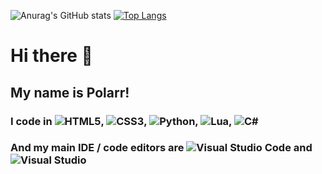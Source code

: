 ![Anurag's GitHub stats](https://github-readme-stats.vercel.app/api?username=polarsystems&count_private=true&bg_color=45,AB3ED5,F29C1A&title_color=000000)
[![Top Langs](https://github-readme-stats.vercel.app/api/top-langs/?username=polarsystems&layout=compact&bg_color=45,AB3ED5,F29C1A&title_color=000000)](https://github.com/anuraghazra/github-readme-stats)

# Hi there 👋
## My name is Polarr!

### I code in ![HTML5](https://img.shields.io/badge/html5-%23E34F26.svg?style=for-the-badge&logo=html5&logoColor=white), 	![CSS3](https://img.shields.io/badge/css3-%231572B6.svg?style=for-the-badge&logo=css3&logoColor=white), ![Python](https://img.shields.io/badge/python-3670A0?style=for-the-badge&logo=python&logoColor=ffdd54), ![Lua](https://img.shields.io/badge/lua-%232C2D72.svg?style=for-the-badge&logo=lua&logoColor=white), ![C#](https://img.shields.io/badge/c%23-%23239120.svg?style=for-the-badge&logo=c-sharp&logoColor=white)

### And my main IDE / code editors are ![Visual Studio Code](https://img.shields.io/badge/Visual%20Studio%20Code-0078d7.svg?style=for-the-badge&logo=visual-studio-code&logoColor=white) and ![Visual Studio](https://img.shields.io/badge/Visual%20Studio-5C2D91.svg?style=for-the-badge&logo=visual-studio&logoColor=white)
